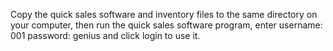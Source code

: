 Copy the quick sales software and inventory files to the same directory on your computer, then run the quick sales software program, enter username: 001 password: genius and click login to use it.
